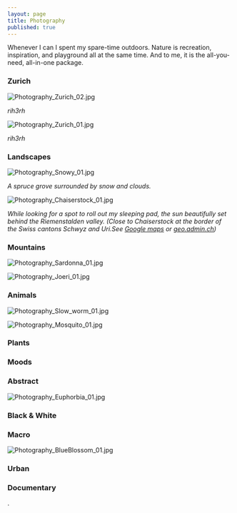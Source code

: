 ```yaml
---
layout: page
title: Photography
published: true
---
```


Whenever I can I spent my spare-time outdoors. Nature is recreation, inspiration, and playground all at the same time. And to me, it is the all-you-need, all-in-one package.


### Zurich
![Photography_Zurich_02.jpg]({{site.baseurl}}/img/Photography_Zurich_02.jpg)
<!---{:.image-caption}-->
*rih3rh*

![Photography_Zurich_01.jpg]({{site.baseurl}}/img/Photography_Zurich_01.jpg)
<!---{:.image-caption}-->
*rih3rh*

### Landscapes
![Photography_Snowy_01.jpg]({{site.baseurl}}/img/Photography_Snowy_01.jpg)
<!---{:.image-caption}-->
*A spruce grove surrounded by snow and clouds.*

![Photography_Chaiserstock_01.jpg]({{site.baseurl}}/img/Photography_Chaiserstock_01.jpg)
<!---{:.image-caption}-->
*While looking for a spot to roll out my sleeping pad, the sun beautifully set behind the Riemenstalden valley. (Close to Chaiserstock at the border of the Swiss cantons Schwyz and Uri.See [Google maps](https://www.google.de/maps/place/Chaiserstock/@46.9283654,8.7198237,3181m/data=!3m2!1e3!4b1!4m5!3m4!1s0x4785465b7017563f:0x7ebcbd1e8cd02f7c!8m2!3d46.9283663!4d8.7285785) or [geo.admin.ch](https://map.geo.admin.ch/?lang=de&topic=ech&bgLayer=ch.swisstopo.pixelkarte-farbe&layers=ch.swisstopo.zeitreihen,ch.bfs.gebaeude_wohnungs_register,ch.bav.haltestellen-oev,ch.swisstopo.swisstlm3d-wanderwege&layers_visibility=false,false,false,false&layers_timestamp=18641231,,,&E=2697735.56&N=1198374.07&zoom=7.83192809488736))*

### Mountains
![Photography_Sardonna_01.jpg]({{site.baseurl}}/img/Photography_Sardonna_01.jpg)  

![Photography_Joeri_01.jpg]({{site.baseurl}}/img/Photography_Joeri_01.jpg)  

### Animals  
![Photography_Slow_worm_01.jpg]({{site.baseurl}}/img/Photography_Slow_worm_01.jpg)   

![Photography_Mosquito_01.jpg]({{site.baseurl}}/img/Photography_Mosquito_01.jpg) 

### Plants


### Moods



### Abstract
![Photography_Euphorbia_01.jpg]({{site.baseurl}}/img/Photography_Euphorbia_01.jpg)  

 

### Black & White



### Macro
![Photography_BlueBlossom_01.jpg]({{site.baseurl}}/img/Photography_BlueBlossom_01.jpg) 


### Urban



### Documentary





.
